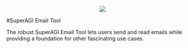 <p align=center>
<a href="https://superagi.co"><img src=https://superagi.co/wp-content/uploads/2023/05/SuperAGI_icon.png></a>
</p>

#SuperAGI Email Tool

The robust SuperAGI Email Tool lets users send and read emails while providing a foundation for other fascinating use cases.